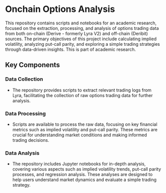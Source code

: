# Onchain Options Analysis

This repository contains scripts and notebooks for an academic research, focused on the extraction, processing, and analysis of options trading data from both on-chain (Derive - formerly Lyra V2) and off-chain (Deribit) sources. The primary objectives of this project include calculating implied volatility, analyzing put-call parity, and exploring a simple trading strategies through data-driven insights. This is part of academic research. 

## Key Components

### Data Collection

- The repository provides scripts to extract relevant trading logs from Lyra, facilitating the collection of raw options trading data for further analysis.

### Data Processing

- Scripts are available to process the raw data, focusing on key financial metrics such as implied volatility and put-call parity. These metrics are crucial for understanding market conditions and making informed trading decisions.

### Data Analysis

- The repository includes Jupyter notebooks for in-depth analysis, covering various aspects such as implied volatility trends, put-call parity processes, and regression analysis. These analyses are designed to help users understand market dynamics and evaluate a simple trading strategy.
